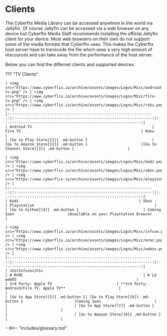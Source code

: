 # Clients
The Cyberflix Media Library can be accessed anywhere in the world via Jellyfin. Of course Jellyfin can be accessed via a web browser on any device but Cyberflix Media Staff recommends installing the official Jellyfin client for your device. Most web browsers on their own do not support some of the media formats that Cyberflix uses. This makes the Cyberflix host server have to transcode the file which uses a very high amount of rescources and can take away from the performance of the host server.

Below you can find the differnet clients and supported devices.

??? "TV Clients"

    | <img src="https://www.cyberflix.io/archive/assets/images/Logos/Misc/android-tv.png" /> | <img src="https://www.cyberflix.io/archive/assets/images/Logos/Misc/fire-tv.png" /> | <img src="https://www.cyberflix.io/archive/assets/images/Logos/Misc/roku.png" /> |
    |:-----------------------------------------------------------------:|:--------------------------------------------------------------:|:--------------------------------------------------------------:|
    | Android TV                                                      | Fire TV                                                      | Roku                                                      |
    | [Go to Play Store][1]{ .md-button }                             | [Go to Amazon Store][2]{ .md-button }                        |[Go to Channel Store][3]{ .md-button }                        |
    
    | <img src="https://www.cyberflix.io/archive/assets/images/Logos/Misc/kodi.png" /> | <img src="https://www.cyberflix.io/archive/assets/images/Logos/Misc/xbox.png" /> | <img src="https://www.cyberflix.io/archive/assets/images/Logos/Misc/playstation.png" /> |
    |:-----------------------------------------------------------------:|:--------------------------------------------------------------:|:--------------------------------------------------------------:|
    | Kodi                                                      | Xbox                                                      | Playstation                                                      |
    | [Go to Github][4]{ .md-button }                             | Coming Soon                        |Available on your Playstation Browser                        |
    
    | <img src="https://www.cyberflix.io/archive/assets/images/Logos/Misc/infuse.png" /> | <img src="https://www.cyberflix.io/archive/assets/images/Logos/Misc/mrmc.png" /> | <img src="https://www.cyberflix.io/archive/assets/images/Logos/Misc/webos.png" /> |
    |:-----------------------------------------------------------------:|:--------------------------------------------------------------:|:--------------------------------------------------------------:|
    | <h1>Infuse</h1>                                                      | # MrMC                                                      | # LG webOS                                                      |
    | 3rd Party: Apple TV                             | **3rd Party: Android/Fire TV, Apple TV**                        |                        |
    | [Go to App Store][5]{ .md-button }| [Go to Play Store][6]{ .md-button }                       |Coming Soon                        |
    |                              | [Go to App Store][7]{ .md-button }                        |                        |
    |                              | [Go to Amazon Store][8]{ .md-button }                        |                        |



[1]: https://play.google.com/store/apps/details?id=org.jellyfin.androidtv
[2]: https://www.amazon.com/gp/aw/d/B07TX7Z725
[3]: https://channelstore.roku.com/details/592369/jellyfin
[4]: https://github.com/jellyfin/jellyfin-kodi
[5]: https://apps.apple.com/app/id1136220934?mt=8
[6]: https://play.google.com/store/apps/details?id=tv.mrmc.mrmc
[7]: https://itunes.apple.com/us/app/mrmc/id1059536415?mt=8
[8]: https://www.amazon.com/gp/product/B01ENT3I1Q/ref=mas_pm_mrmc

--8<-- "includes/glossary.md"
